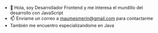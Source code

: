- 👋 Hola, soy Desarrollador Frontend y me interesa el mundillo del desarrollo con JavaScript
- 📫 Enviame un correo a maumesmerin@gmail.com para contactarme
- También me encuentro especializandome en Java 
